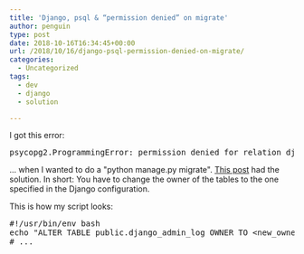 ```yaml
---
title: 'Django, psql & “permission denied” on migrate'
author: penguin
type: post
date: 2018-10-16T16:34:45+00:00
url: /2018/10/16/django-psql-permission-denied-on-migrate/
categories:
  - Uncategorized
tags:
  - dev
  - django
  - solution

---
```

I got this error:

<pre class="EnlighterJSRAW" data-enlighter-language="null">psycopg2.ProgrammingError: permission denied for relation django_migrations</pre>

... when I wanted to do a "python manage.py migrate". [This post][1] had the solution. In short: You have to change the owner of the tables to the one specified in the Django configuration.

This is how my script looks:

<pre class="EnlighterJSRAW" data-enlighter-language="shell">#!/usr/bin/env bash
echo "ALTER TABLE public.django_admin_log OWNER TO &lt;new_owner&gt;;" | psql -U &lt;current_owner&gt; &lt;database&gt;
# ...</pre>

&nbsp;

 [1]: https://stackoverflow.com/a/52060981/902327